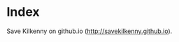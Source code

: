 Index
========================================================

Save Kilkenny on github.io (http://savekilkenny.github.io).
